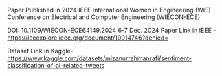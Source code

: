 Paper Published in 2024 IEEE International Women in Engineering (WIE) Conference on Electrical and Computer Engineering (WIECON-ECE)

DOI: 10.1109/WIECON-ECE64149.2024
6-7 Dec. 2024
Paper Link in IEEE - https://ieeexplore.ieee.org/document/10914746?denied=

Dataset Link in Kaggle- https://www.kaggle.com/datasets/mizanurrahmanrafi/sentiment-classification-of-ai-related-tweets
